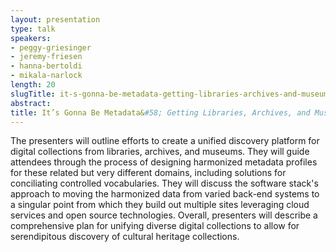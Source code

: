 ```yaml
---
layout: presentation
type: talk
speakers:
- peggy-griesinger
- jeremy-friesen
- hanna-bertoldi
- mikala-narlock
length: 20
slugTitle: it-s-gonna-be-metadata-getting-libraries-archives-and-museums-nsync
abstract:
title: It’s Gonna Be Metadata&#58; Getting Libraries, Archives, and Museums *NSYNC
---
```

The presenters will outline efforts to create a unified discovery platform for digital collections from libraries, archives, and museums. They will guide attendees through the process of designing harmonized metadata profiles for these related but very different domains, including solutions for conciliating controlled vocabularies. They will discuss the software stack's approach to moving the harmonized data from varied back-end systems to a singular point from which they build out multiple sites leveraging cloud services and open source technologies. Overall, presenters will describe a comprehensive plan for unifying diverse digital collections to allow for serendipitous discovery of cultural heritage collections.